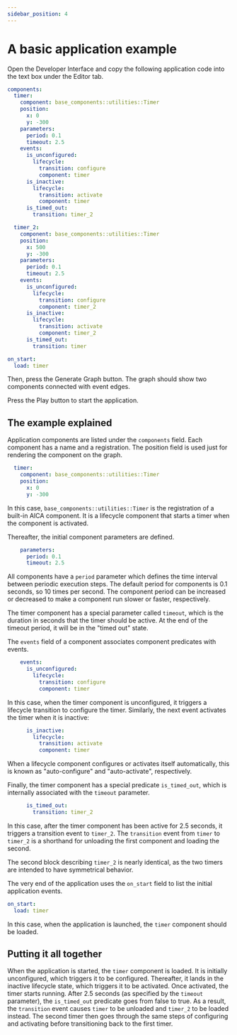 ```yaml
---
sidebar_position: 4
---
```


# A basic application example

Open the Developer Interface and copy the following application code into the text box under the Editor tab.

```yaml
components:
  timer:
    component: base_components::utilities::Timer
    position:
      x: 0
      y: -300
    parameters:
      period: 0.1
      timeout: 2.5
    events:
      is_unconfigured:
        lifecycle:
          transition: configure
          component: timer
      is_inactive:
        lifecycle:
          transition: activate
          component: timer
      is_timed_out:
        transition: timer_2

  timer_2:
    component: base_components::utilities::Timer
    position:
      x: 500
      y: -300
    parameters:
      period: 0.1
      timeout: 2.5
    events:
      is_unconfigured:
        lifecycle:
          transition: configure
          component: timer_2
      is_inactive:
        lifecycle:
          transition: activate
          component: timer_2
      is_timed_out:
        transition: timer

on_start:
  load: timer
```

Then, press the Generate Graph button. The graph should show two components connected with event edges.

<!-- TODO: screenshots would be nice -->

Press the Play button to start the application.

## The example explained

Application components are listed under the `components` field. Each component has a name and a registration.
The position field is used just for rendering the component on the graph.

```yaml
  timer:
    component: base_components::utilities::Timer
    position:
      x: 0
      y: -300
```

In this case, `base_components::utilities::Timer` is the registration of a built-in AICA component. It is a lifecycle
component that starts a timer when the component is activated.

Thereafter, the initial component parameters are defined.

```yaml
    parameters:
      period: 0.1
      timeout: 2.5
```

All components have a `period` parameter which defines the time interval between periodic execution steps. The default
period for components is 0.1 seconds, so 10 times per second. The component period can be increased or decreased to
make a component run slower or faster, respectively.

The timer component has a special parameter called `timeout`, which is the duration in seconds that the timer should
be active. At the end of the timeout period, it will be in the "timed out" state.

The `events` field of a component associates component predicates with events.

```yaml
    events:
      is_unconfigured:
        lifecycle:
          transition: configure
          component: timer
```

In this case, when the timer component is unconfigured, it triggers a lifecycle transition to configure the timer.
Similarly, the next event activates the timer when it is inactive:

```yaml
      is_inactive:
        lifecycle:
          transition: activate
          component: timer
```

When a lifecycle component configures or activates itself automatically, this is known as "auto-configure" and
"auto-activate", respectively.

Finally, the timer component has a special predicate `is_timed_out`, which is internally associated with the `timeout`
parameter.

```yaml
      is_timed_out:
        transition: timer_2
```

In this case, after the timer component has been active for 2.5 seconds, it triggers a transition event to `timer_2`.
The `transition` event from `timer` to `timer_2` is a shorthand for unloading the first component and loading the
second.

The second block describing `timer_2` is nearly identical, as the two timers are intended to have symmetrical behavior.

The very end of the application uses the `on_start` field to list the initial application events.

```yaml
on_start:
  load: timer
```

In this case, when the application is launched, the `timer` component should be loaded.

## Putting it all together

When the application is started, the `timer` component is loaded. It is initially unconfigured, which triggers it
to be configured. Thereafter, it lands in the inactive lifecycle state, which triggers it to be activated.
Once activated, the timer starts running. After 2.5 seconds (as specified by the `timeout` parameter),
the `is_timed_out` predicate goes from false to true. As a result, the `transition` event causes `timer` to be unloaded
and `timer_2` to be loaded instead. The second timer then goes through the same steps of configuring and activating
before transitioning back to the first timer.

